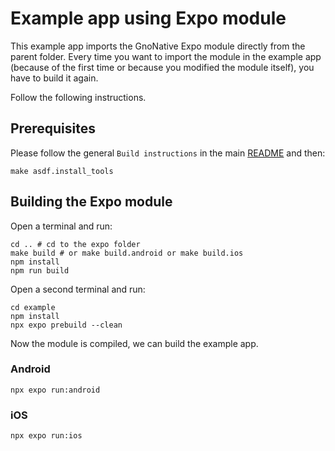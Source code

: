 # Example app using Expo module

This example app imports the GnoNative Expo module directly from the parent
folder. Every time you want to import the module in the example app (because of
the first time or because you modified the module itself), you have to build it
again.

Follow the following instructions.

## Prerequisites

Please follow the general `Build instructions` in the main
[README](https://github.com/gnolang/gnonative/blob/main/README.md) and then:

```console
make asdf.install_tools
```

## Building the Expo module

Open a terminal and run:

```
cd .. # cd to the expo folder
make build # or make build.android or make build.ios
npm install
npm run build
```

Open a second terminal and run:

```
cd example
npm install
npx expo prebuild --clean
```

Now the module is compiled, we can build the example app.

### Android

```
npx expo run:android
```

### iOS

```
npx expo run:ios
```

